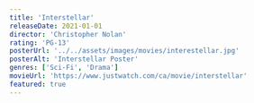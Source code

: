 ```yaml
---
title: 'Interstellar'
releaseDate: 2021-01-01
director: 'Christopher Nolan'
rating: 'PG-13'
posterUrl: '../../assets/images/movies/interestellar.jpg'
posterAlt: 'Interstellar Poster'
genres: ['Sci-Fi', 'Drama']
movieUrl: 'https://www.justwatch.com/ca/movie/interstellar'
featured: true
---
```

